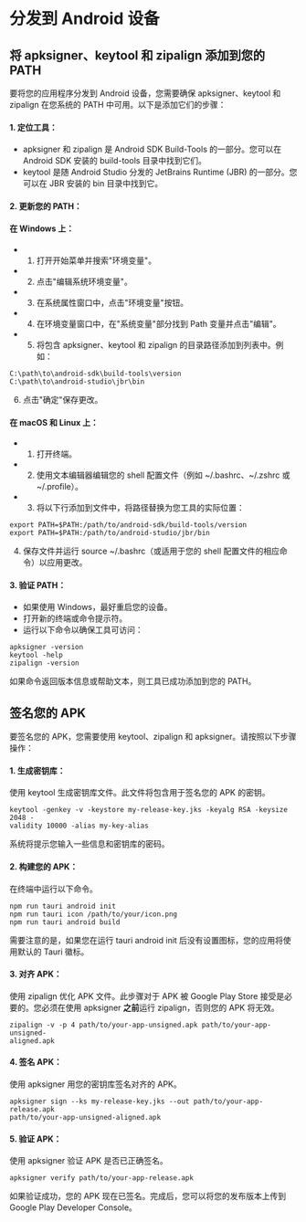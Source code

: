 # 分发到 Android 设备

## 将 apksigner、keytool 和 zipalign 添加到您的 PATH

要将您的应用程序分发到 Android 设备，您需要确保 apksigner、keytool 和 zipalign 在您系统的 PATH 中可用。以下是添加它们的步骤：

#### 1. 定位工具：

- apksigner 和 zipalign 是 Android SDK Build-Tools 的一部分。您可以在 Android SDK 安装的 build-tools 目录中找到它们。
- keytool 是随 Android Studio 分发的 JetBrains Runtime (JBR) 的一部分。您可以在 JBR 安装的 bin 目录中找到它。

#### 2. 更新您的 PATH：

#### 在 Windows 上：

- 1. 打开开始菜单并搜索"环境变量"。
- 2. 点击"编辑系统环境变量"。
- 3. 在系统属性窗口中，点击"环境变量"按钮。
- 4. 在环境变量窗口中，在"系统变量"部分找到 Path 变量并点击"编辑"。
- 5. 将包含 apksigner、keytool 和 zipalign 的目录路径添加到列表中。例如：

```shell
C:\path\to\android-sdk\build-tools\version
C:\path\to\android-studio\jbr\bin
```

6. 点击"确定"保存更改。

#### 在 macOS 和 Linux 上：

- 1. 打开终端。
- 2. 使用文本编辑器编辑您的 shell 配置文件（例如 ~/.bashrc、~/.zshrc 或 ~/.profile）。
- 3. 将以下行添加到文件中，将路径替换为您工具的实际位置：

```shell
export PATH=$PATH:/path/to/android-sdk/build-tools/version
export PATH=$PATH:/path/to/android-studio/jbr/bin
```

4. 保存文件并运行 source ~/.bashrc（或适用于您的 shell 配置文件的相应命令）以应用更改。

#### 3. 验证 PATH：

- 如果使用 Windows，最好重启您的设备。
- 打开新的终端或命令提示符。
- 运行以下命令以确保工具可访问：

```shell
apksigner -version
keytool -help
zipalign -version
```

如果命令返回版本信息或帮助文本，则工具已成功添加到您的 PATH。

## 签名您的 APK

要签名您的 APK，您需要使用 keytool、zipalign 和 apksigner。请按照以下步骤操作：

#### 1. 生成密钥库：

使用 keytool 生成密钥库文件。此文件将包含用于签名您的 APK 的密钥。

```shell
keytool -genkey -v -keystore my-release-key.jks -keyalg RSA -keysize 2048 -
validity 10000 -alias my-key-alias
```

系统将提示您输入一些信息和密钥库的密码。

#### 2. 构建您的 APK：

在终端中运行以下命令。

```shell
npm run tauri android init
npm run tauri icon /path/to/your/icon.png
npm run tauri android build
```

需要注意的是，如果您在运行 tauri android init 后没有设置图标，您的应用将使用默认的 Tauri 徽标。

#### 3. 对齐 APK：

使用 zipalign 优化 APK 文件。此步骤对于 APK 被 Google Play Store 接受是必要的。您必须在使用 apksigner **之前**运行 zipalign，否则您的 APK 将无效。

```shell
zipalign -v -p 4 path/to/your-app-unsigned.apk path/to/your-app-unsigned-
aligned.apk
```

#### 4. 签名 APK：

使用 apksigner 用您的密钥库签名对齐的 APK。

```shell
apksigner sign --ks my-release-key.jks --out path/to/your-app-release.apk
path/to/your-app-unsigned-aligned.apk
```

#### 5. 验证 APK：

使用 apksigner 验证 APK 是否已正确签名。

```shell
apksigner verify path/to/your-app-release.apk
```

如果验证成功，您的 APK 现在已签名。完成后，您可以将您的发布版本上传到 Google Play Developer Console。

